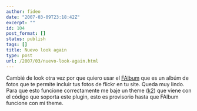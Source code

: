 ```yaml
---
author: fideo
date: "2007-03-09T23:18:42Z"
excerpt: ""
id: 104
post_format: []
status: publish
tags: []
title: Nuevo look again
type: post
url: /2007/03/nuevo-look-again.html
---
```

Cambié de look otra vez por que quiero usar el [FAlbum](http://www.randombyte.net/ "randombyte") que es un albúm de fotos que te permite incluir tus fotos de flickr en tu site. Queda muy lindo.  
Para que esto funcione correctamente me baje un theme ([k2](http://www.obharath.net/blog/)) que viene con el código que soporta este plugin, esto es provisorio hasta que FAlbum funcione con mi theme.
